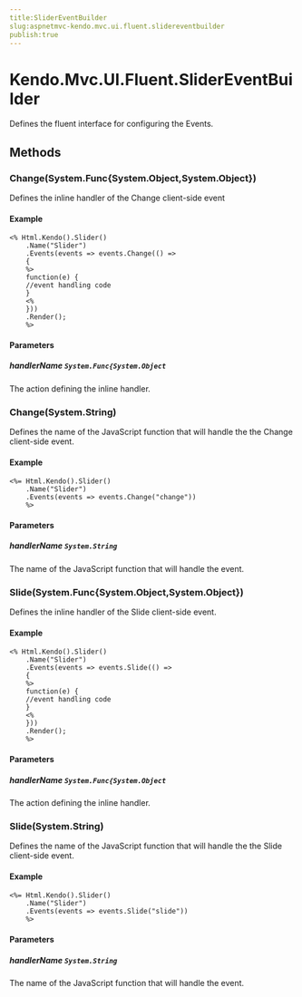 ```yaml
---
title:SliderEventBuilder
slug:aspnetmvc-kendo.mvc.ui.fluent.slidereventbuilder
publish:true
---
```


# Kendo.Mvc.UI.Fluent.SliderEventBuilder

Defines the fluent interface for configuring the Events.

## Methods

### Change(System.Func{System.Object,System.Object})
Defines the inline handler of the Change client-side event

#### Example
    <% Html.Kendo().Slider()
        .Name("Slider")
        .Events(events => events.Change(() =>
        {
        %>
        function(e) {
        //event handling code
        }
        <%
        }))
        .Render();
        %>

#### Parameters

##### handlerName `System.Func{System.Object`
The action defining the inline handler.

### Change(System.String)
Defines the name of the JavaScript function that will handle the the Change client-side event.

#### Example
    <%= Html.Kendo().Slider()
        .Name("Slider")
        .Events(events => events.Change("change"))
        %>

#### Parameters

##### handlerName `System.String`
The name of the JavaScript function that will handle the event.

### Slide(System.Func{System.Object,System.Object})
Defines the inline handler of the Slide client-side event.

#### Example
    <% Html.Kendo().Slider()
        .Name("Slider")
        .Events(events => events.Slide(() =>
        {
        %>
        function(e) {
        //event handling code
        }
        <%
        }))
        .Render();
        %>

#### Parameters

##### handlerName `System.Func{System.Object`
The action defining the inline handler.

### Slide(System.String)
Defines the name of the JavaScript function that will handle the the Slide client-side event.

#### Example
    <%= Html.Kendo().Slider()
        .Name("Slider")
        .Events(events => events.Slide("slide"))
        %>

#### Parameters

##### handlerName `System.String`
The name of the JavaScript function that will handle the event.